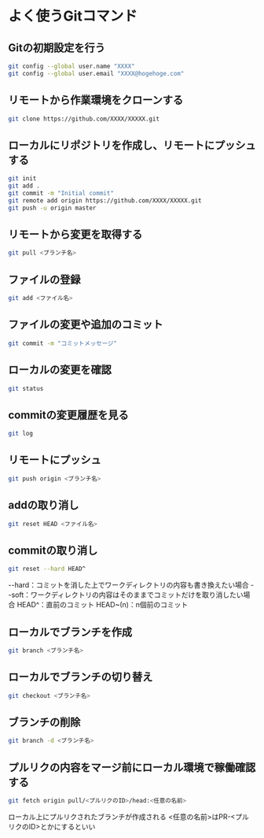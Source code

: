 # よく使うGitコマンド

## Gitの初期設定を行う
```bash
git config --global user.name "XXXX"
git config --global user.email "XXXX@hogehoge.com"
```

## リモートから作業環境をクローンする
```bash
git clone https://github.com/XXXX/XXXXX.git
```

## ローカルにリポジトリを作成し、リモートにプッシュする
```bash
git init
git add .
git commit -m "Initial commit"
git remote add origin https://github.com/XXXX/XXXXX.git
git push -u origin master
```

## リモートから変更を取得する
```bash
git pull <ブランチ名>
```

## ファイルの登録
```bash
git add <ファイル名>
```

## ファイルの変更や追加のコミット
```bash
git commit -m "コミットメッセージ"
```

## ローカルの変更を確認
```bash
git status
```

## commitの変更履歴を見る
```bash
git log
```

## リモートにプッシュ
```bash
git push origin <ブランチ名>
```

## addの取り消し
```bash
git reset HEAD <ファイル名>
```

## commitの取り消し
```bash
git reset --hard HEAD^
```
--hard：コミットを消した上でワークディレクトリの内容も書き換えたい場合
--soft：ワークディレクトリの内容はそのままでコミットだけを取り消したい場合
HEAD^：直前のコミット
HEAD~(n)：n個前のコミット

## ローカルでブランチを作成
```bash
git branch <ブランチ名>
```

## ローカルでブランチの切り替え
```bash
git checkout <ブランチ名>
```

## ブランチの削除
```bash
git branch -d <ブランチ名>
```

## プルリクの内容をマージ前にローカル環境で稼働確認する
```bash
git fetch origin pull/<プルリクのID>/head:<任意の名前>
```
ローカル上にプルリクされたブランチが作成される
<任意の名前>はPR-<プルリクのID>とかにするといい
